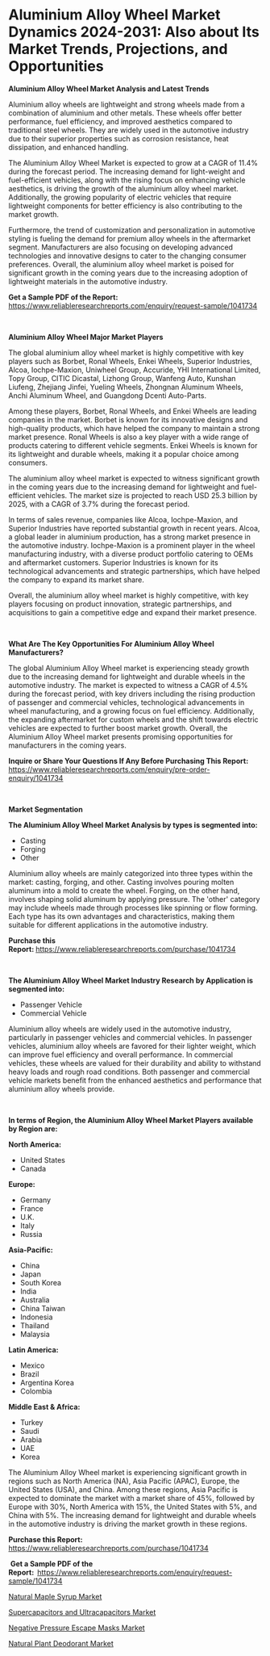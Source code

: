 <p><h1>Aluminium Alloy Wheel Market Dynamics 2024-2031: Also about Its Market Trends, Projections, and Opportunities</h1></p><p><strong>Aluminium Alloy Wheel Market Analysis and Latest Trends</strong></p>
<p><p>Aluminium alloy wheels are lightweight and strong wheels made from a combination of aluminium and other metals. These wheels offer better performance, fuel efficiency, and improved aesthetics compared to traditional steel wheels. They are widely used in the automotive industry due to their superior properties such as corrosion resistance, heat dissipation, and enhanced handling.</p><p>The Aluminium Alloy Wheel Market is expected to grow at a CAGR of 11.4% during the forecast period. The increasing demand for light-weight and fuel-efficient vehicles, along with the rising focus on enhancing vehicle aesthetics, is driving the growth of the aluminium alloy wheel market. Additionally, the growing popularity of electric vehicles that require lightweight components for better efficiency is also contributing to the market growth.</p><p>Furthermore, the trend of customization and personalization in automotive styling is fueling the demand for premium alloy wheels in the aftermarket segment. Manufacturers are also focusing on developing advanced technologies and innovative designs to cater to the changing consumer preferences. Overall, the aluminium alloy wheel market is poised for significant growth in the coming years due to the increasing adoption of lightweight materials in the automotive industry.</p></p>
<p><strong>Get a Sample PDF of the Report:&nbsp;</strong> <a href="https://www.reliableresearchreports.com/enquiry/request-sample/1041734">https://www.reliableresearchreports.com/enquiry/request-sample/1041734</a></p>
<p>&nbsp;</p>
<p><strong>Aluminium Alloy Wheel Major Market Players</strong></p>
<p><p>The global aluminium alloy wheel market is highly competitive with key players such as Borbet, Ronal Wheels, Enkei Wheels, Superior Industries, Alcoa, Iochpe-Maxion, Uniwheel Group, Accuride, YHI International Limited, Topy Group, CITIC Dicastal, Lizhong Group, Wanfeng Auto, Kunshan Liufeng, Zhejiang Jinfei, Yueling Wheels, Zhongnan Aluminum Wheels, Anchi Aluminum Wheel, and Guangdong Dcenti Auto-Parts.</p><p>Among these players, Borbet, Ronal Wheels, and Enkei Wheels are leading companies in the market. Borbet is known for its innovative designs and high-quality products, which have helped the company to maintain a strong market presence. Ronal Wheels is also a key player with a wide range of products catering to different vehicle segments. Enkei Wheels is known for its lightweight and durable wheels, making it a popular choice among consumers.</p><p>The aluminium alloy wheel market is expected to witness significant growth in the coming years due to the increasing demand for lightweight and fuel-efficient vehicles. The market size is projected to reach USD 25.3 billion by 2025, with a CAGR of 3.7% during the forecast period.</p><p>In terms of sales revenue, companies like Alcoa, Iochpe-Maxion, and Superior Industries have reported substantial growth in recent years. Alcoa, a global leader in aluminium production, has a strong market presence in the automotive industry. Iochpe-Maxion is a prominent player in the wheel manufacturing industry, with a diverse product portfolio catering to OEMs and aftermarket customers. Superior Industries is known for its technological advancements and strategic partnerships, which have helped the company to expand its market share.</p><p>Overall, the aluminium alloy wheel market is highly competitive, with key players focusing on product innovation, strategic partnerships, and acquisitions to gain a competitive edge and expand their market presence.</p></p>
<p>&nbsp;</p>
<p><strong>What Are The Key Opportunities For Aluminium Alloy Wheel Manufacturers?</strong></p>
<p><p>The global Aluminium Alloy Wheel market is experiencing steady growth due to the increasing demand for lightweight and durable wheels in the automotive industry. The market is expected to witness a CAGR of 4.5% during the forecast period, with key drivers including the rising production of passenger and commercial vehicles, technological advancements in wheel manufacturing, and a growing focus on fuel efficiency. Additionally, the expanding aftermarket for custom wheels and the shift towards electric vehicles are expected to further boost market growth. Overall, the Aluminium Alloy Wheel market presents promising opportunities for manufacturers in the coming years.</p></p>
<p><strong>Inquire or Share Your Questions If Any Before Purchasing This Report:</strong> <a href="https://www.reliableresearchreports.com/enquiry/pre-order-enquiry/1041734">https://www.reliableresearchreports.com/enquiry/pre-order-enquiry/1041734</a></p>
<p>&nbsp;</p>
<p><strong>Market Segmentation</strong></p>
<p><strong>The Aluminium Alloy Wheel Market Analysis by types is segmented into:</strong></p>
<p><ul><li>Casting</li><li>Forging</li><li>Other</li></ul></p>
<p><p>Aluminium alloy wheels are mainly categorized into three types within the market: casting, forging, and other. Casting involves pouring molten aluminum into a mold to create the wheel. Forging, on the other hand, involves shaping solid aluminum by applying pressure. The 'other' category may include wheels made through processes like spinning or flow forming. Each type has its own advantages and characteristics, making them suitable for different applications in the automotive industry.</p></p>
<p><strong>Purchase this Report:&nbsp;</strong><a href="https://www.reliableresearchreports.com/purchase/1041734">https://www.reliableresearchreports.com/purchase/1041734</a></p>
<p>&nbsp;</p>
<p><strong>The Aluminium Alloy Wheel Market Industry Research by Application is segmented into:</strong></p>
<p><ul><li>Passenger Vehicle</li><li>Commercial Vehicle</li></ul></p>
<p><p>Aluminium alloy wheels are widely used in the automotive industry, particularly in passenger vehicles and commercial vehicles. In passenger vehicles, aluminium alloy wheels are favored for their lighter weight, which can improve fuel efficiency and overall performance. In commercial vehicles, these wheels are valued for their durability and ability to withstand heavy loads and rough road conditions. Both passenger and commercial vehicle markets benefit from the enhanced aesthetics and performance that aluminium alloy wheels provide.</p></p>
<p>&nbsp;</p>
<p><strong>In terms of Region, the Aluminium Alloy Wheel Market Players available by Region are:</strong></p>
<p>
    <p> <strong> North America: </strong>
        <ul>
            <li>United States</li>
            <li>Canada</li>
        </ul>
        </p> 
    <p> <strong> Europe: </strong>
        <ul>
            <li>Germany</li>
            <li>France</li>
            <li>U.K.</li>
            <li>Italy</li>
            <li>Russia</li>
        </ul>
        </p> 
    <p> <strong> Asia-Pacific: </strong>
        <ul>
            <li>China</li>
            <li>Japan</li>
            <li>South Korea</li>
            <li>India</li>
            <li>Australia</li>
            <li>China Taiwan</li>
            <li>Indonesia</li>
            <li>Thailand</li>
            <li>Malaysia</li>
        </ul>
        </p> 
    <p> <strong> Latin America: </strong>
        <ul>
            <li>Mexico</li>
            <li>Brazil</li>
            <li>Argentina Korea</li>
            <li>Colombia</li>
        </ul>
        </p> 
    <p> <strong> Middle East & Africa: </strong>
        <ul>
            <li>Turkey</li>
            <li>Saudi</li>
            <li>Arabia</li>
            <li>UAE</li>
            <li>Korea</li>
        </ul>
    </p>
    </p>
<p><p>The Aluminium Alloy Wheel market is experiencing significant growth in regions such as North America (NA), Asia Pacific (APAC), Europe, the United States (USA), and China. Among these regions, Asia Pacific is expected to dominate the market with a market share of 45%, followed by Europe with 30%, North America with 15%, the United States with 5%, and China with 5%. The increasing demand for lightweight and durable wheels in the automotive industry is driving the market growth in these regions.</p></p>
<p><strong>Purchase this Report: </strong><a href="https://www.reliableresearchreports.com/purchase/1041734">https://www.reliableresearchreports.com/purchase/1041734</a></p>
<p>&nbsp;<strong>Get a Sample PDF of the Report:&nbsp;&nbsp;</strong><a href="https://www.reliableresearchreports.com/enquiry/request-sample/1041734">https://www.reliableresearchreports.com/enquiry/request-sample/1041734</a></p>
<p><strong></strong></p>
<p><p><a href="https://view.publitas.com/reportprime-1/natural-maple-syrup-market-challenges-opportunities-and-growth-drivers-and-major-market-players-forecasted-for-period-from-2023-2030/">Natural Maple Syrup Market</a></p><p><a href="https://zircon-bluebell-299.notion.site/Supercapacitors-and-Ultracapacitors-Market-Size-Growing-and-Forecasted-for-period-from-2024-2031-a-3f3f182ec8a34563898fc153f52b6ded">Supercapacitors and Ultracapacitors Market</a></p><p><a href="https://view.publitas.com/reportprime-1/negative-pressure-escape-masks-market-size-2023-2030-global-industrial-analysis-key-geographical-regions-market-share-top-key-players-product-types-and-forecast-research-report/">Negative Pressure Escape Masks Market</a></p><p><a href="https://view.publitas.com/reportprime-1/natural-plant-deodorant-market-research-report-provides-thorough-industry-overview-which-offers-an-in-depth-analysis-of-product-trends-and-new-market-divisions/">Natural Plant Deodorant Market</a></p></p>